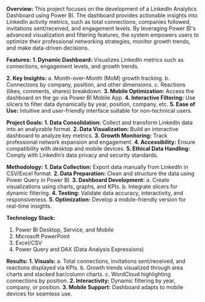 **Overview:** This project focuses on the development of a LinkedIn Analytics Dashboard using Power BI. The dashboard provides actionable insights into LinkedIn activity metrics, such as total connections, companies followed, invitations sent/received, and engagement levels. By leveraging Power BI's advanced visualization and filtering features, the system empowers users to optimize their professional networking strategies, monitor growth trends, and make data-driven decisions.

**Features:**
**1. Dynamic Dashboard:** Visualizes LinkedIn metrics such as connections, engagement levels, and growth trends.

**2. Key Insights:**
a. Month-over-Month (MoM) growth tracking.
b. Connections by company, position, and other dimensions.
c. Reactions (likes, comments, shares) breakdown.
**3. Mobile Optimization:** Access the dashboard on the go via Power BI Mobile App.
**4. Interactive Filtering:** Use slicers to filter data dynamically by year, position, company, etc.
**5. Ease of Use:** Intuitive and user-friendly interface suitable for non-technical users.

**Project Goals:**
**1. Data Consolidation:** Collect and transform LinkedIn data into an analyzable format.
**2. Data Visualization:** Build an interactive dashboard to analyze key metrics.
**3. Growth Monitoring:** Track professional network expansion and engagement.
**4. Accessibility:** Ensure compatibility with desktop and mobile devices.
**5. Ethical Data Handling:** Comply with LinkedIn’s data privacy and security standards.

**Methodology:**
**1. Data Collection:** Export data manually from LinkedIn in CSV/Excel format.
**2. Data Preparation:** Clean and structure the data using Power Query in Power BI.
**3. Dashboard Development:**
a. Create visualizations using charts, graphs, and KPIs.
b. Integrate slicers for dynamic filtering.
**4. Testing:** Validate data accuracy, interactivity, and responsiveness.
**5. Optimization:** Develop a mobile-friendly version for real-time insights.

**Technology Stack:**
1) Power BI Desktop, Service, and Mobile
2) Microsoft PowerPoint
3) Excel/CSV
4) Power Query and DAX (Data Analysis Expressions)

**Results:**
**1. Visuals:**
a. Total connections, invitations sent/received, and reactions displayed via KPIs.
b. Growth trends visualized through area charts and stacked bar/column charts.
c. WordCloud highlighting connections by position.
**2. Interactivity:** Dynamic filtering by year, company, or position.
**3. Mobile Support:** Dashboard adapts to mobile devices for seamless use.
